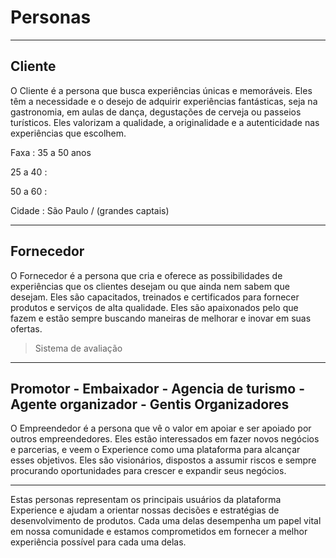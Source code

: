 # Personas

---

## Cliente

O Cliente é a persona que busca experiências únicas e memoráveis. Eles têm a necessidade e o desejo de adquirir experiências fantásticas, seja na gastronomia, em aulas de dança, degustações de cerveja ou passeios turísticos. Eles valorizam a qualidade, a originalidade e a autenticidade nas experiências que escolhem.

Faxa : 35 a 50 anos

25 a 40 :

50 a 60 :

Cidade : São Paulo / (grandes captais)

---

## Fornecedor

O Fornecedor é a persona que cria e oferece as possibilidades de experiências que os clientes desejam ou que ainda nem sabem que desejam. Eles são capacitados, treinados e certificados para fornecer produtos e serviços de alta qualidade. Eles são apaixonados pelo que fazem e estão sempre buscando maneiras de melhorar e inovar em suas ofertas.

> Sistema de avaliação

---

## Promotor - Embaixador - Agencia de turismo - Agente organizador - Gentis Organizadores

O Empreendedor é a persona que vê o valor em apoiar e ser apoiado por outros empreendedores. Eles estão interessados em fazer novos negócios e parcerias, e veem o Experience como uma plataforma para alcançar esses objetivos. Eles são visionários, dispostos a assumir riscos e sempre procurando oportunidades para crescer e expandir seus negócios.

---

Estas personas representam os principais usuários da plataforma Experience e ajudam a orientar nossas decisões e estratégias de desenvolvimento de produtos. Cada uma delas desempenha um papel vital em nossa comunidade e estamos comprometidos em fornecer a melhor experiência possível para cada uma delas.